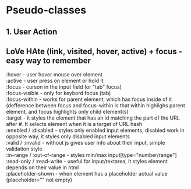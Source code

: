 # Pseudo-classes

## 1. User Action
LoVe HAte (link, visited, hover, active) + focus - easy way to remember 
---
:hover - user hover mouse over element <br>
:active - user press on element or hold it <br>
:focus - curson in the input field (or "tab" focus) <br>
:focus-visible - only for keybord focus (tab) <br>
:focus-within - works for parent element, which has focus inside of it (defference between focus and focus-within is that within highlighs parent element, and focus highlights only child element(s) <br>
:target - it styles the element that has an id matching the part of the URL after #. It selects element when it is a target of URL hash <br>
:enebled / :disabled - styles only enabled input elements, disabled work in opposite way, it styles only disabled input elements <br>
:valid / :invalid - without js gives user info about their input, simple validation style <br> 
:in-range / :out-of-range - styles min/max input[type="number/range"] <br>
:read-only / :read-write - useful for input/textarea, it styles element depends on their value in html <br>
:placeholder-shown - when element has a placeholder actual value (placeholder="" not empty)
